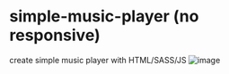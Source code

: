 # simple-music-player (no responsive)
create simple music player with HTML/SASS/JS
![image](https://user-images.githubusercontent.com/127585158/234817288-f39d4d15-381f-4013-8b7b-d8159b218d81.png)
